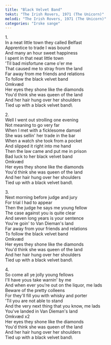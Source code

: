 ```yaml
---
title: "Black Velvet Band"
tekst: "The Irish Rovers, 1971 (The Unicorn)"
melodi: "The Irish Rovers, 1971 (The Unicorn)"
categories: "Irske sange"
---
```

1\.\
In a neat little town they called Belfast\
Apprentice to trade I was bound\
And many an hour sweet happiness\
I spent in that neat little town\
'Til bad misfortune came o'er me\
That caused me to stray from the land\
Far away from me friends and relations\
To follow the black velvet band\
Omkvæd\
Her eyes they shone like the diamonds\
You'd think she was queen of the land\
And her hair hung over her shoulders\
Tied up with a black velvet band\

2\.\
Well I went out strolling one evening\
Not meaning to go very far\
When I met with a ficklesome damsel\
She was sellin' her trade in the bar\
When a watch she took from a pocket\
And slipped it right into me hand\
Then the law came and put me in prison\
Bad luck to her black velvet band\
Omkvæd\
Her eyes they shone like the diamonds\
You'd think she was queen of the land\
And her hair hung over her shoulders\
Tied up with a black velvet band\

3\.\
Next morning before judge and jury\
For trial I had to appear\
Then the judge he says me young fellow\
The case against you is quite clear\
And seven long years is your sentence\
You're goin' to Van Dieman's land\
Far away from your friends and relations\
To follow the black velvet band\
Omkvæd\
Her eyes they shone like the diamonds\
You'd think she was queen of the land\
And her hair hung over her shoulders\
Tied up with a black velvet band\

4\.\
So come all ye jolly young fellows\
I'll have yous take warnin' by me\
And when ever you're out on the liquor, me lads\
Beware of the pretty colleens\
For they'll fill you with whisky and porter\
'Til you are not able to stand\
And the very next thing that you know, me lads\
You've landed in Van Dieman's land\
Omkvæd x2\
Her eyes they shone like the diamonds\
You'd think she was queen of the land\
And her hair hung over her shoulders\
Tied up with a black velvet band\
